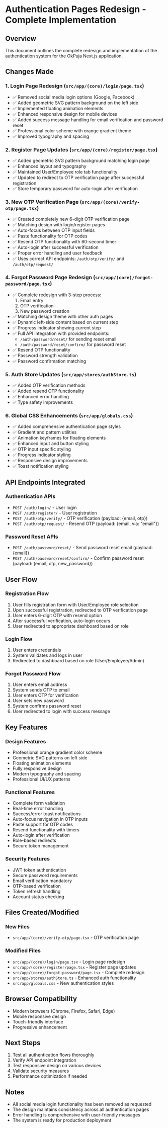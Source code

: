 # Authentication Pages Redesign - Complete Implementation

## Overview
This document outlines the complete redesign and implementation of the authentication system for the OkPuja Next.js application.

## Changes Made

### 1. Login Page Redesign (`src/app/(core)/login/page.tsx`)
- ✅ Removed social media login options (Google, Facebook)
- ✅ Added geometric SVG pattern background on the left side
- ✅ Implemented floating animation elements
- ✅ Enhanced responsive design for mobile devices
- ✅ Added success message handling for email verification and password reset
- ✅ Professional color scheme with orange gradient theme
- ✅ Improved typography and spacing

### 2. Register Page Updates (`src/app/(core)/register/page.tsx`)
- ✅ Added geometric SVG pattern background matching login page
- ✅ Enhanced layout and typography
- ✅ Maintained User/Employee role tab functionality
- ✅ Updated to redirect to OTP verification page after successful registration
- ✅ Store temporary password for auto-login after verification

### 3. New OTP Verification Page (`src/app/(core)/verify-otp/page.tsx`)
- ✅ Created completely new 6-digit OTP verification page
- ✅ Matching design with login/register pages
- ✅ Auto-focus between OTP input fields
- ✅ Paste functionality for OTP codes
- ✅ Resend OTP functionality with 60-second timer
- ✅ Auto-login after successful verification
- ✅ Proper error handling and user feedback
- ✅ Uses correct API endpoints: `/auth/otp/verify/` and `/auth/otp/request/`

### 4. Forgot Password Page Redesign (`src/app/(core)/forgot-password/page.tsx`)
- ✅ Complete redesign with 3-step process:
  1. Email entry
  2. OTP verification  
  3. New password creation
- ✅ Matching design theme with other auth pages
- ✅ Dynamic left-side content based on current step
- ✅ Progress indicator showing current step
- ✅ Full API integration with provided endpoints:
  - `/auth/password/reset/` for sending reset email
  - `/auth/password/reset/confirm/` for password reset
- ✅ Resend OTP functionality
- ✅ Password strength validation
- ✅ Password confirmation matching

### 5. Auth Store Updates (`src/app/stores/authStore.ts`)
- ✅ Added OTP verification methods
- ✅ Added resend OTP functionality
- ✅ Enhanced error handling
- ✅ Type safety improvements

### 6. Global CSS Enhancements (`src/app/globals.css`)
- ✅ Added comprehensive authentication page styles
- ✅ Gradient and pattern utilities
- ✅ Animation keyframes for floating elements
- ✅ Enhanced input and button styling
- ✅ OTP input specific styling
- ✅ Progress indicator styling
- ✅ Responsive design improvements
- ✅ Toast notification styling

## API Endpoints Integrated

### Authentication APIs
- `POST /auth/login/` - User login
- `POST /auth/register/` - User registration
- `POST /auth/otp/verify/` - OTP verification (payload: {email, otp})
- `POST /auth/otp/request/` - Resend OTP (payload: {email, via: "email"})

### Password Reset APIs
- `POST /auth/password/reset/` - Send password reset email (payload: {email})
- `POST /auth/password/reset/confirm/` - Confirm password reset (payload: {email, otp, new_password})

## User Flow

### Registration Flow
1. User fills registration form with User/Employee role selection
2. Upon successful registration, redirected to OTP verification page
3. User enters 6-digit OTP with resend option
4. After successful verification, auto-login occurs
5. User redirected to appropriate dashboard based on role

### Login Flow
1. User enters credentials
2. System validates and logs in user
3. Redirected to dashboard based on role (User/Employee/Admin)

### Forgot Password Flow
1. User enters email address
2. System sends OTP to email
3. User enters OTP for verification
4. User sets new password
5. System confirms password reset
6. User redirected to login with success message

## Key Features

### Design Features
- Professional orange gradient color scheme
- Geometric SVG patterns on left side
- Floating animation elements
- Fully responsive design
- Modern typography and spacing
- Professional UI/UX patterns

### Functional Features
- Complete form validation
- Real-time error handling
- Success/error toast notifications
- Auto-focus navigation in OTP inputs
- Paste support for OTP codes
- Resend functionality with timers
- Auto-login after verification
- Role-based redirects
- Secure token management

### Security Features
- JWT token authentication
- Secure password requirements
- Email verification mandatory
- OTP-based verification
- Token refresh handling
- Account status checking

## Files Created/Modified

### New Files
- `src/app/(core)/verify-otp/page.tsx` - OTP verification page

### Modified Files
- `src/app/(core)/login/page.tsx` - Login page redesign
- `src/app/(core)/register/page.tsx` - Register page updates
- `src/app/(core)/forgot-password/page.tsx` - Complete redesign
- `src/app/stores/authStore.ts` - Enhanced auth functionality
- `src/app/globals.css` - New authentication styles

## Browser Compatibility
- Modern browsers (Chrome, Firefox, Safari, Edge)
- Mobile responsive design
- Touch-friendly interface
- Progressive enhancement

## Next Steps
1. Test all authentication flows thoroughly
2. Verify API endpoint integration
3. Test responsive design on various devices
4. Validate security measures
5. Performance optimization if needed

## Notes
- All social media login functionality has been removed as requested
- The design maintains consistency across all authentication pages
- Error handling is comprehensive with user-friendly messages
- The system is ready for production deployment
